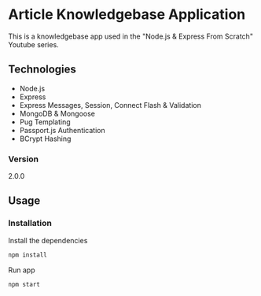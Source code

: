 # Article Knowledgebase Application

This is a knowledgebase app used in the "Node.js & Express From Scratch" Youtube series.

## Technologies

* Node.js
* Express
* Express Messages, Session, Connect Flash & Validation
* MongoDB & Mongoose
* Pug Templating
* Passport.js Authentication
* BCrypt Hashing

### Version

2.0.0

## Usage

### Installation

Install the dependencies

```sh
npm install
```

Run app

```sh
npm start
```

